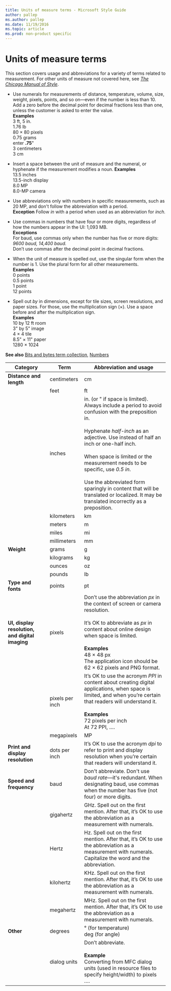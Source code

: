 ```yaml
---
title: Units of measure terms - Microsoft Style Guide
author: pallep
ms.author: pallep
ms.date: 11/19/2016
ms.topic: article
ms.prod: non-product specific
---
```


# Units of measure terms

This
section covers usage and abbreviations for a variety of terms related
to measurement. For other units of measure not covered here, see [*The Chicago Manual of Style*](http://www.chicagomanualofstyle.org/home.html).

  - Use
    numerals for measurements of distance, temperature, volume, size,
    weight, pixels, points, and so on—even if the number is less than
    10\. Add a zero before the decimal point for decimal fractions less than one, unless the customer is asked to enter the value.  
    **Examples**  
    3 ft, 5 in.  
    1.76 lb  
    80 × 80 pixels  
    0.75 grams  
    enter **.75**"  
    3 centimeters  
    3 cm
    
  - Insert a space between the unit of measure and the numeral, or hyphenate if the measurement modifies a noun.
    **Examples**  
    13.5 inches  
    13.5-inch display  
    8.0 MP  
    8.0-MP camera  
  - Use
    abbreviations only with numbers in specific measurements, such
    as 20 MP, and don't follow the abbreviation with a period.  
    **Exception** Follow *in* with a period when used as an abbreviation for *inch.*
  - Use commas in numbers that have four or more digits, regardless of how the numbers appear in the UI: 1,093 MB.  
    **Exceptions**  
    For baud, use commas only when the number has five or more digits: *9600 baud, 14,400 baud.*  
    Don’t use commas after the decimal point in decimal fractions.
  - When
    the unit of measure is spelled out, use the singular form when the
    number is 1. Use the plural form for all other measurements.  
    **Examples**  
    0 points  
    0.5 points  
    1 point  
    12 points
  - Spell out *by* in dimensions, except for tile sizes, screen resolutions, and paper sizes. For those, use the multiplication sign (×). Use a space before and after the multiplication sign.  
    **Examples**  
    10 by 12 ft room  
    3" by 5" image  
    4 × 4 tile   
    8.5" × 11" paper   
    1280 × 1024

**See also** [](/style-guide/a-z-word-list-term-collections/term-collections/bits-bytes-terms)[Bits and bytes term collection](/style-guide/a-z-word-list-term-collections/term-collections/bits-bytes-terms), [Numbers](/style-guide/numbers)

|**Category**|**Term**|**Abbreviation and usage**|
--|--|--|
|**Distance and length**|centimeters|cm|
||feet|ft|
||inches|in. (or " if space is limited). Always include a period to avoid confusion with the preposition in.<br /><br />Hyphenate *half-inch* as an adjective. Use instead of half an inch or one-half inch.<br /><br />When space is limited or the measurement needs to be specific, use *0.5 in*. <br /><br />Use the abbreviated form sparingly in content that will be translated or localized. It may be translated incorrectly as a preposition.|
||kilometers|km|
||meters|m|
||miles|mi|
||millimeters|mm|
|**Weight**|grams|g|
||kilograms|kg|
||ounces|oz|
||pounds|lb|
|**Type and fonts**|points|pt|
|**UI, display resolution, and digital imaging**|pixels|Don’t use the abbreviation *px* in the context of screen or camera resolution.<br /><br />It’s OK to abbreviate as *px* in content about online design when space is limited. <br /><br />**Examples**<br />48 × 48 px <br />The application icon should be 62 × 62 pixels and PNG format.|
||pixels per inch|It’s OK to use the acronym *PPI* in content about creating digital applications, when space is limited, and when you’re certain that readers will understand it. <br /><br />**Examples**<br />72 pixels per inch  <br />At 72 PPI, ….|
||megapixels|MP|
|**Print and display resolution**|dots per inch|It’s OK to use the acronym *dpi* to refer to print and display resolution when you’re certain that readers will understand it.|
|**Speed and frequency**|baud|Don't abbreviate. Don't use *baud rate*—it's redundant. When designating baud, use commas when the number has five (not four) or more digits.|
||gigahertz|GHz. Spell out on the first mention. After that, it’s OK to use the abbreviation as a measurement with numerals.|
||Hertz|Hz. Spell out on the first mention. After that, it’s OK to use the abbreviation as a measurement with numerals. Capitalize the word and the abbreviation.|
||kilohertz|KHz. Spell out on the first mention. After that, it’s OK to use the abbreviation as a measurement with numerals.|
||megahertz|MHz. Spell out on the first mention. After that, it’s OK to use the abbreviation as a measurement with numerals.|
|**Other**|degrees|° (for temperature)<br />deg (for angle)|
||dialog units|Don’t abbreviate.<br /><br />**Example**<br />Converting from MFC dialog units (used in resource files to specify height/width) to pixels ….|
